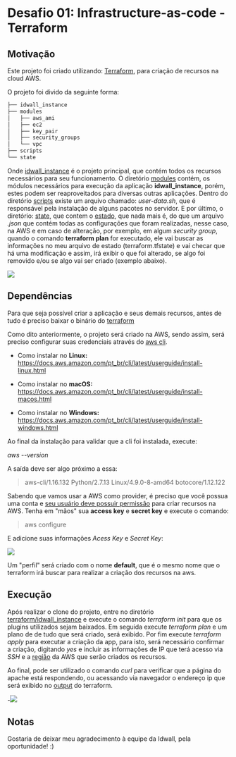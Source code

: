 # Desafio 01: Infrastructure-as-code - Terraform

## Motivação

Este projeto foi criado utilizando: [Terraform](https://www.terraform.io/), para criação de recursos na cloud AWS.

O projeto foi divido da seguinte forma:

```bash terraform
├── idwall_instance
├── modules
│   ├── aws_ami
│   ├── ec2
│   ├── key_pair
│   ├── security_groups
│   └── vpc
├── scripts
└── state
```

Onde [idwall_instance](https://github.com/aka-cafu/desafios-devops/tree/master/terraform/idwall_instance) é o projeto principal, que contém todos os recursos necessários para seu funcionamento. O diretório [modules](https://github.com/aka-cafu/desafios-devops/tree/master/terraform/modules) contém, os módulos necessários para execução da aplicação **idwall_instance**, porém, estes podem ser reaproveitados para diversas outras aplicações. Dentro do diretório [scripts](https://github.com/aka-cafu/desafios-devops/tree/master/terraform/scripts) existe um arquivo chamado: _user-data.sh_, que é responsável pela instalação de alguns pacotes no servidor. E por último, o diretório: [state](https://github.com/aka-cafu/desafios-devops/tree/master/terraform/state), que contem o [estado](https://www.terraform.io/docs/state/), que nada mais é, do que um arquivo _.json_ que contém todas as configurações que foram realizadas, nesse caso, na AWS e em caso de alteração, por exemplo, em algum _security group_, quando o comando **terraform plan** for executado, ele vai buscar as informações no meu arquivo de estado (terraform.tfstate) e vai checar que há uma modificação e assim, irá exibir o que foi alterado, se algo foi removido e/ou se algo vai ser criado (exemplo abaixo).

![](http://i.imgur.com/lsrpMh9.png)

## Dependências

Para que seja possível criar a aplicação e seus demais recursos, antes de tudo é preciso baixar o binário do [terraform](https://www.terraform.io/downloads.html)

Como dito anteriormente, o projeto será criado na AWS, sendo assim, será preciso configurar suas credenciais através do [aws cli](https://docs.aws.amazon.com/pt_br/cli/latest/userguide/cli-chap-welcome.html).

* Como instalar no **Linux:** https://docs.aws.amazon.com/pt_br/cli/latest/userguide/install-linux.html

* Como instalar no **macOS:** https://docs.aws.amazon.com/pt_br/cli/latest/userguide/install-macos.html

* Como instalar no **Windows:** https://docs.aws.amazon.com/pt_br/cli/latest/userguide/install-windows.html

Ao final da instalação para validar que a cli foi instalada, execute:
 
_aws --version_

A saída deve ser algo próximo a essa:
>aws-cli/1.16.132 Python/2.7.13 Linux/4.9.0-8-amd64 botocore/1.12.122

Sabendo que vamos usar a AWS como provider, é preciso que você possua uma conta e [seu usuário deve possuir permissão](https://docs.aws.amazon.com/IAM/latest/UserGuide/getting-started_create-admin-group.html) para criar recursos na AWS. Tenha em "mãos" sua **access key** e **secret key** e execute o comando:

>aws configure

E adicione suas informações _Acess Key_ e _Secret Key_:

![](http://i.imgur.com/9tyPixd.png)

Um "perfil" será criado com o nome **default**, que é o mesmo nome que o terraform irá buscar para realizar a criação dos recursos na aws.


## Execução

Após realizar o clone do projeto, entre no diretório [terraform/idwall_instance](https://github.com/aka-cafu/desafios-devops/tree/master/terraform/idwall_instance) e execute o comando _terraform init_ para que os plugins utilizados sejam baixados. Em seguida execute _terraform plan_ e um plano de de tudo que será criado, será exibido. Por fim execute _terraform apply_ para executar a criação da app, para isto, será necessário confirmar a criação, digitando _yes_ e incluir as informações de IP que terá acesso via _SSH_ e a [região](https://docs.aws.amazon.com/AWSEC2/latest/UserGuide/using-regions-availability-zones.html) da AWS que serão criados os recursos.

Ao final, pode ser utilizado o comando _curl_ para verificar que a página do apache está respondendo, ou acessando via navegador o endereço ip que será exibido no [output](https://github.com/aka-cafu/desafios-devops/tree/master/terraform/idwall_instance) do terraform.


-![](https://i.imgur.com/77lLCLZ.gif)

## Notas

Gostaria de deixar meu agradecimento à equipe da Idwall, pela oportunidade! :)
